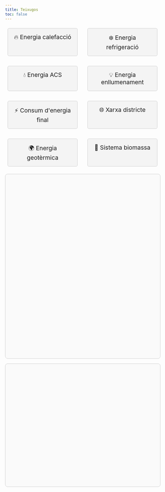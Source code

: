 ```yaml
---
title: Teixugos
toc: false
---
```


<style>
  .button-container {
    display: flex;
    justify-content: space-around;
    gap: 1rem;
    flex-wrap: wrap;
  }

  .button-container .card {
    padding: 1rem;
    background-color: #f4f4f4;
    border: 1px solid #ccc;
    border-radius: 5px;
    text-align: center;
    font-size: 1.2rem;
    cursor: pointer;
    transition: background-color 0.3s;
    flex: 1 1 150px;
    margin: 0.5rem;
  }

  .button-container .card .category {
    font-weight: 700;
    min-width: 50px;
  }

  .button-container .card:hover {
    background-color: #e0e0e0;
  }

  @media (max-width: 768px) {
    .button-container {
      justify-content: center;
    }
    .button-container .card {
      flex: 1 1 45%;
      font-size: 1rem;
    }
  }

  /* Estilo para el contenedor del gráfico */
  #charts-container {
    width: 100%;
    height: 600px; /* Ajustado para dar espacio al gráfico de barras */
    border: 1px solid #ccc;
    border-radius: 8px;
    margin-top: 1rem;
    background-color: #fafafa;
  }

  #violin-chart-container {
    width: 100%;
    height: 400px; /* Altura para el gráfico de violín */
    border: 1px solid #ccc;
    border-radius: 8px;
    margin-top: 1rem;
    background-color: #fafafa;
  }
</style>

<!-- Incluir la librería Plotly -->
<script src="https://cdn.plot.ly/plotly-latest.min.js"></script>

<!-- Contenedor de los botones -->
<div class="button-container">
    <div class="card" id="energia_calefacci" onclick="changeValue('energia_calefacci')">
        🔥 Energia calefacció
    </div>
    <div class="card" id="energia_refrigeraci" onclick="changeValue('energia_refrigeraci')">
        ❄️ Energia refrigeració
    </div>
    <div class="card" id="energia_acs" onclick="changeValue('energia_acs')">
        💧 Energia ACS
    </div>
    <div class="card" id="energia_enllumenament" onclick="changeValue('energia_enllumenament')">
        💡 Energia enllumenament
    </div>
    <div class="card" id="consum_d_energia_final" onclick="changeValue('consum_d_energia_final')">
        ⚡ Consum d'energia final
    </div>
    <div class="card" id="xarxa_districte" onclick="changeValue('xarxa_districte')">
        🌐 Xarxa districte
    </div>
    <div class="card" id="energia_geotermica" onclick="changeValue('energia_geotermica')">
        🌍 Energia geotèrmica
    </div>
    <div class="card" id="sistema_biomassa" onclick="changeValue('sistema_biomassa')">
        🌱 Sistema biomassa
    </div>
</div>

<div id="charts-container">
  <!-- Gráfico de barras acumuladas se generará aquí -->
</div>

<div id="violin-chart-container">
  <!-- Gráfico de violín se generará aquí -->
</div>

<script type="module">
  const data = {
    "A": {
        "energia_calefacci": 26818.68,
        "energia_refrigeraci": 7153.94,
        "energia_acs": 11188.02,
        "energia_enllumenament": 10996.43,
        "consum_d_energia_final": 35796.41,
        "xarxa_districte": 16.0,
        "energia_geotermica": 12.0,
        "sistema_biomassa": 111.0
    },
    "B": {
        "energia_calefacci": 108020.92,
        "energia_refrigeraci": 23345.88,
        "energia_acs": 31646.01,
        "energia_enllumenament": 50521.63,
        "consum_d_energia_final": 112415.88,
        "xarxa_districte": 6.0,
        "energia_geotermica": 6.0,
        "sistema_biomassa": 48.0
    },
    "C": {
        "energia_calefacci": 593386.76,
        "energia_refrigeraci": 74713.25,
        "energia_acs": 129467.01,
        "energia_enllumenament": 202231.69,
        "consum_d_energia_final": 530756.58,
        "xarxa_districte": 15.0,
        "energia_geotermica": 10.0,
        "sistema_biomassa": 96.0
    },
    "D": {
        "energia_calefacci": 1182804.75,
        "energia_refrigeraci": 116231.07,
        "energia_acs": 415386.73,
        "energia_enllumenament": 202074.24,
        "consum_d_energia_final": 1021674.87,
        "xarxa_districte": 26.0,
        "energia_geotermica": 11.0,
        "sistema_biomassa": 170.0
    },
    "E": {
        "energia_calefacci": 8260432.68,
        "energia_refrigeraci": 470617.36,
        "energia_acs": 3511404.58,
        "energia_enllumenament": 221679.19,
        "consum_d_energia_final": 7959047.88,
        "xarxa_districte": 143.0,
        "energia_geotermica": 36.0,
        "sistema_biomassa": 503.0
    },
    "F": {
        "energia_calefacci": 2402098.48,
        "energia_refrigeraci": 126704.29,
        "energia_acs": 1024098.37,
        "energia_enllumenament": 156828.08,
        "consum_d_energia_final": 2449881.99,
        "xarxa_districte": 29.0,
        "energia_geotermica": 9.0,
        "sistema_biomassa": 104.0
    },
    "G": {
        "energia_calefacci": 4462466.41,
        "energia_refrigeraci": 206727.06,
        "energia_acs": 1945024.48,
        "energia_enllumenament": 233509.68,
        "consum_d_energia_final": 4482966.76,
        "xarxa_districte": 32.0,
        "energia_geotermica": 18.0,
        "sistema_biomassa": 99.0
    }
  };

  const ratings = {
    'sistema_biomassa': {
      'D': 4718,
      'C': 6700,
      'B': 5385,
      'A': 4767,
      'E': 983,
      'G': 273,
      'F': 422
    },
    'xarxa_districte': {
      'D': 517,
      'C': 739,
      'B': 535,
      'A': 579,
      'E': 154,
      'G': 112,
      'F': 108
    },
    'energia_geotermica': {
      'D': 154,
      'C': 275,
      'B': 188,
      'A': 269,
      'E': 54,
      'G': 27,
      'F': 21
    },
    'rehabilitacio_energetica': {
      'D': 2381,
      'C': 3868,
      'B': 4164,
      'A': 5791,
      'E': 509,
      'G': 268,
      'F': 286
    }
  };

// Llamar a la función para actualizar las cards al cargar la página
window.onload = updateCategoryValues;

  const energyColors = {
    "energia_calefacci": "#FF5733", 
    "energia_refrigeraci": "#33C1FF", 
    "energia_acs": "#FFDD33", 
    "energia_enllumenament": "#FFC300", 
    "consum_d_energia_final": "#7DFF33", 
    "xarxa_districte": "#8E44AD", 
    "energia_geotermica": "#1ABC9C", 
    "sistema_biomassa": "#F39C12" 
  };

  const categories = Object.keys(data);  
  const energies = Object.keys(data["A"]);

  const plotData = energies.map(energy => {
    return {
      x: categories,
      y: categories.map(category => data[category][energy]),
      name: formatLabel(energy),
      type: 'bar',
      stackgroup: 'one',
      marker: { color: energyColors[energy] }
    };
  });

  const layoutBars = {
    barmode: 'stack',
    title: 'Distribución de Energías por Categoría',
    xaxis: { title: 'Categorías Energéticas' },
    yaxis: { title: 'Valor Energético' },
    margin: { t: 40, r: 40, b: 60, l: 60 },
    plot_bgcolor: '#f7f7f7',
    paper_bgcolor: '#fafafa'
  };

  const plotViolinData = Object.keys(ratings).map(energy => {
    return {
      x: new Array(Object.keys(ratings[energy]).length).fill(formatLabel(energy)),
      y: Object.values(ratings[energy]),
      type: 'violin',
      box: { visible: true },
      line: { color: 'black' },
      meanline: { visible: true },
      name: formatLabel(energy),
      fillcolor: energyColors[energy],  
      opacity: 0.6
    };
  });

  const layoutViolin = {
    title: 'Distribución de Calificaciones por Energía',
    yaxis: { title: 'Calificación' },
    margin: { t: 40, r: 40, b: 60, l: 60 },
    plot_bgcolor: '#f7f7f7',
    paper_bgcolor: '#fafafa'
  };

  function formatLabel(label) {
    return label.replace(/_/g, ' ').replace(/\b\w/g, char => char.toUpperCase());  
  }

  function changeValue(value) {
    Plotly.newPlot('charts-container', plotData, layoutBars);
    Plotly.newPlot('violin-chart-container', plotViolinData, layoutViolin);
  }

  Plotly.newPlot('charts-container', plotData, layoutBars);
  Plotly.newPlot('violin-chart-container', plotViolinData, layoutViolin);

  const means = {
    "energia_calefacci": 142.469348,
    "energia_refrigeraci": 8.763096,
    "energia_acs": 52.894144,
    "energia_enllumenament": 5.701210,
    "consum_d_energia_final": 132.746740,
    "xarxa_districte": 0.003197,
    "energia_geotermica": 0.001269,
    "sistema_biomassa": 0.025199
  };

  function updateCategoryValues() {
    Object.keys(energyColors).forEach(energy => {
      const categoryCard = document.getElementById(energy);
      // Asignar el texto con el valor medio y mediano
      categoryCard.innerHTML += `
        <br> <strong> Media: ${means[energy].toFixed(2)} </strong>
      `;
    });
  }

  // Llamar a la función para actualizar las cards al cargar la página
  window.onload = updateCategoryValues;
</script>
